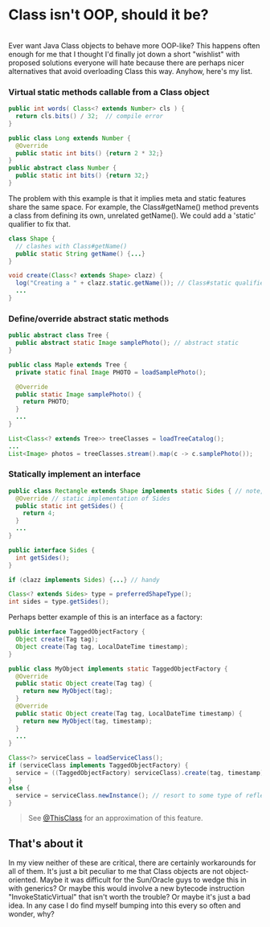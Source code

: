 # Class isn't OOP, should it be?

<br>
Ever want Java Class objects to behave more OOP-like? This happens often enough for me that I thought I'd finally jot
down a short "wishlist" with proposed solutions everyone will hate because there are perhaps nicer alternatives that avoid
overloading Class this way. Anyhow, here's my list.

### Virtual static methods callable from a Class object
     
```java
public int words( Class<? extends Number> cls ) {
  return cls.bits() / 32;  // compile error
}

public class Long extends Number {
  @Override
  public static int bits() {return 2 * 32;}
}
public abstract class Number {
  public static int bits() {return 32;}
}
``` 
The problem with this example is that it implies meta and static features share the same space. For example, the
Class#getName() method prevents a class from defining its own, unrelated getName(). We could add a 'static' qualifier
to fix that.

```java
class Shape {
  // clashes with Class#getName()
  public static String getName() {...}
}

void create(Class<? extends Shape> clazz) {
  log("Creating a " + clazz.static.getName()); // Class#static qualifies user-defined static features
  ...
}
```

### Define/override abstract static methods

```java
public abstract class Tree {
  public abstract static Image samplePhoto(); // abstract static   
}

public class Maple extends Tree {
  private static final Image PHOTO = loadSamplePhoto();

  @Override
  public static Image samplePhoto() {
    return PHOTO;
  }
  ...
}

List<Class<? extends Tree>> treeClasses = loadTreeCatalog();
...
List<Image> photos = treeClasses.stream().map(c -> c.samplePhoto());
```

### Statically implement an interface
```java
public class Rectangle extends Shape implements static Sides { // note, "implements static"
  @Override // static implementation of Sides
  public static int getSides() {
    return 4;
  }
  ...
}

public interface Sides {
  int getSides();
}

if (clazz implements Sides) {...} // handy

Class<? extends Sides> type = preferredShapeType();
int sides = type.getSides();
```
Perhaps better example of this is an interface as a factory:

```java
public interface TaggedObjectFactory {
  Object create(Tag tag);
  Object create(Tag tag, LocalDateTime timestamp);
}

public class MyObject implements static TaggedObjectFactory {
  @Override
  public static Object create(Tag tag) {
    return new MyObject(tag);
  }
  @Override
  public static Object create(Tag tag, LocalDateTime timestamp) {
    return new MyObject(tag, timestamp);
  }
  ...
}

Class<?> serviceClass = loadServiceClass();
if (serviceClass implements TaggedObjectFactory) {
  service = ((TaggedObjectFactory) serviceClass).create(tag, timestamp);
}
else {
  service = serviceClass.newInstance(); // resort to some type of reflective construction
}
```
>See [@ThisClass](https://github.com/manifold-systems/manifold/blob/master/manifold-deps-parent/manifold-ext/README.md#smart-static-methods-with-thisclass)
for an approximation of this feature.

## That's about it
In my view neither of these are critical, there are certainly workarounds for all of them. It's just a bit peculiar
to me that Class objects are not object-oriented. Maybe it was difficult for the Sun/Oracle guys to wedge this in with
generics? Or maybe this would involve a new bytecode instruction "InvokeStaticVirtual" that isn't worth the trouble? Or
maybe it's just a bad idea. In any case I do find myself bumping into this every so often and wonder, why? 